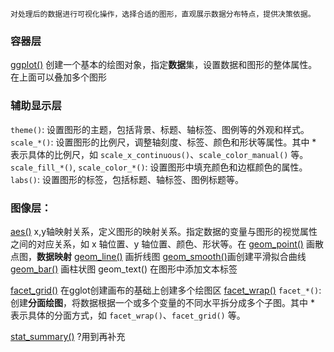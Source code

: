 `对处理后的数据进行可视化操作，选择合适的图形，直观展示数据分布特点，提供决策依据。`
### 容器层
[ggplot()](ggplot2/ggplot().md) 创建一个基本的绘图对象，指定**数据**集，设置数据和图形的整体属性。在上面可以叠加多个图形

### 辅助显示层
`theme()`: 设置图形的主题，包括背景、标题、轴标签、图例等的外观和样式。
`scale_*()`: 设置图形的比例尺，调整轴刻度、标签、颜色和形状等属性。其中 * 表示具体的比例尺，如 `scale_x_continuous()`、`scale_color_manual()` 等。
`scale_fill_*()`, `scale_color_*()`: 设置图形中填充颜色和边框颜色的属性。
`labs()`: 设置图形的标签，包括标题、轴标签、图例标题等。

### 图像层：
[aes()](ggplot2/aes().md) x,y轴映射关系，定义图形的映射关系。指定数据的变量与图形的视觉属性之间的对应关系，如 x 轴位置、y 轴位置、颜色、形状等。在
[geom_point()](ggplot2/geom_point().md) 画散点图，**数据映射**
[geom_line()](ggplot2/geom_line().md) 画折线图
[geom_smooth()](ggplot2/geom_smooth().md)画创建平滑拟合曲线
[geom_bar()](ggplot2/geom_bar().md) 画柱状图
geom_text() 在图形中添加文本标签


[facet_grid()](ggplot2/facet_grid().md) 在gglot创建画布的基础上创建多个绘图区
[facet_wrap()](ggplot2/facet_wrap().md) 
`facet_*()`: 创建**分面绘图**，将数据根据一个或多个变量的不同水平拆分成多个子图。其中 * 表示具体的分面方式，如 `facet_wrap()`、`facet_grid()` 等。

[stat_summary()](ggplot2/stat_summary().md) ?用到再补充


